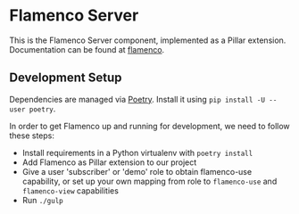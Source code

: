 # Flamenco Server

This is the Flamenco Server component, implemented as a Pillar extension.
Documentation can be found at [flamenco](https://flamenco.blender.org/usage/quickstart/).

## Development Setup

Dependencies are managed via [Poetry](https://poetry.eustace.io/). Install it using
`pip install -U --user poetry`.

In order to get Flamenco up and running for development, we need to follow these steps:

- Install requirements in a Python virtualenv with `poetry install`
- Add Flamenco as Pillar extension to our project
- Give a user 'subscriber' or 'demo' role to obtain flamenco-use capability, or set up your own
  mapping from role to `flamenco-use` and `flamenco-view` capabilities
- Run `./gulp`

